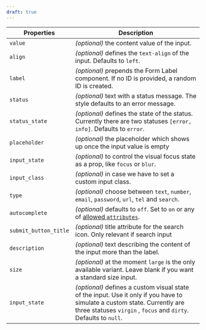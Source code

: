 ```yaml
---
draft: true
---
```


| Properties            | Description                                                                                                                                                                                   |
| --------------------- | --------------------------------------------------------------------------------------------------------------------------------------------------------------------------------------------- |
| `value`               | _(optional)_ the content value of the input.                                                                                                                                                  |
| `align`               | _(optional)_ defines the `text-align` of the input. Defaults to `left`.                                                                                                                       |
| `label`               | _(optional)_ prepends the Form Label component. If no ID is provided, a random ID is created.                                                                                                 |
| `status`              | _(optional)_ text with a status message. The style defaults to an error message.                                                                                                              |
| `status_state`        | _(optional)_ defines the state of the status. Currently there are two statuses `[error, info]`. Defaults to `error`.                                                                          |
| `placeholder`         | _(optional)_ the placeholder which shows up once the input value is empty                                                                                                                     |
| `input_state`         | _(optional)_ to control the visual focus state as a prop, like `focus` or `blur`.                                                                                                             |
| `input_class`         | _(optional)_ in case we have to set a custom input class.                                                                                                                                     |
| `type`                | _(optional)_ choose between `text`, `number`, `email`, `password`, `url`, `tel` and `search`.                                                                                                 |
| `autocomplete`        | _(optional)_ defaults to `off`. Set to `on` or any of [allowed `attributes`](https://developer.mozilla.org/en-US/docs/Web/HTML/Element/input#attr-autocomplete).                              |
| `submit_button_title` | _(optional)_ title attribute for the search icon. Only relevant if search input                                                                                                               |
| `description`         | _(optional)_ text describing the content of the input more than the label.                                                                                                                    |
| `size`                | _(optional)_ at the moment `large` is the only available variant. Leave blank if you want a standard size input.                                                                              |
| `input_state`         | _(optional)_ defines a custom visual state of the input. Use it only if you have to simulate a custom state. Currently are three statuses `virgin` , `focus` and `dirty`. Defaults to `null`. |
